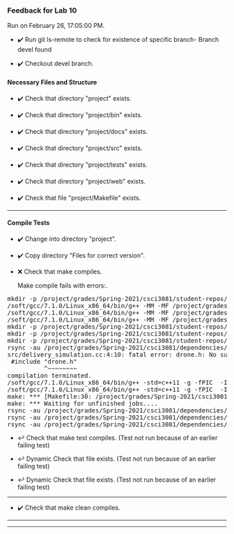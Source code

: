 ### Feedback for Lab 10

Run on February 26, 17:05:00 PM.

+ :heavy_check_mark:  Run git ls-remote to check for existence of specific branch- Branch devel found

+ :heavy_check_mark:  Checkout devel branch.




#### Necessary Files and Structure

+ :heavy_check_mark:  Check that directory "project" exists.

+ :heavy_check_mark:  Check that directory "project/bin" exists.

+ :heavy_check_mark:  Check that directory "project/docs" exists.

+ :heavy_check_mark:  Check that directory "project/src" exists.

+ :heavy_check_mark:  Check that directory "project/tests" exists.

+ :heavy_check_mark:  Check that directory "project/web" exists.

+ :heavy_check_mark:  Check that file "project/Makefile" exists.

---


#### Compile Tests

+ :heavy_check_mark:  Change into directory "project".

+ :heavy_check_mark:  Copy directory "Files for correct version".



+ :x:  Check that make  compiles.

    Make compile fails with errors:.
<pre>mkdir -p /project/grades/Spring-2021/csci3081/student-repos/Lab_10_Feedback/repo-brow4339-build/obj
/soft/gcc/7.1.0/Linux_x86_64/bin/g++ -MM -MF /project/grades/Spring-2021/csci3081/student-repos/Lab_10_Feedback/repo-brow4339-build/obj/delivery_simulation.d -MP -MT /project/grades/Spring-2021/csci3081/student-repos/Lab_10_Feedback/repo-brow4339-build/obj/delivery_simulation.o -std=c++11 -g -fPIC  -I.. -I/project/grades/Spring-2021/csci3081/dependencies/include -Isrc -I. -I/project/grades/Spring-2021/csci3081/dependencies/include -Iinclude -I. src/delivery_simulation.cc
/soft/gcc/7.1.0/Linux_x86_64/bin/g++ -MM -MF /project/grades/Spring-2021/csci3081/student-repos/Lab_10_Feedback/repo-brow4339-build/obj/main.d -MP -MT /project/grades/Spring-2021/csci3081/student-repos/Lab_10_Feedback/repo-brow4339-build/obj/main.o -std=c++11 -g -fPIC  -I.. -I/project/grades/Spring-2021/csci3081/dependencies/include -Isrc -I. -I/project/grades/Spring-2021/csci3081/dependencies/include -Iinclude -I. src/main.cc
/soft/gcc/7.1.0/Linux_x86_64/bin/g++ -MM -MF /project/grades/Spring-2021/csci3081/student-repos/Lab_10_Feedback/repo-brow4339-build/obj/project_settings.d -MP -MT /project/grades/Spring-2021/csci3081/student-repos/Lab_10_Feedback/repo-brow4339-build/obj/project_settings.o -std=c++11 -g -fPIC  -I.. -I/project/grades/Spring-2021/csci3081/dependencies/include -Isrc -I. -I/project/grades/Spring-2021/csci3081/dependencies/include -Iinclude -I. src/config/project_settings.cc
mkdir -p /project/grades/Spring-2021/csci3081/student-repos/Lab_10_Feedback/repo-brow4339-build/lib
mkdir -p /project/grades/Spring-2021/csci3081/student-repos/Lab_10_Feedback/repo-brow4339/.dependencies
mkdir -p /project/grades/Spring-2021/csci3081/student-repos/Lab_10_Feedback/repo-brow4339-build/bin
rsync -au /project/grades/Spring-2021/csci3081/dependencies/include /project/grades/Spring-2021/csci3081/student-repos/Lab_10_Feedback/repo-brow4339/.dependencies/
src/delivery_simulation.cc:4:10: fatal error: drone.h: No such file or directory
 #include "drone.h"
          ^~~~~~~~~
compilation terminated.
/soft/gcc/7.1.0/Linux_x86_64/bin/g++ -std=c++11 -g -fPIC  -I.. -I/project/grades/Spring-2021/csci3081/dependencies/include -Isrc -I. -I/project/grades/Spring-2021/csci3081/dependencies/include -Iinclude -I. -c src/config/project_settings.cc -o /project/grades/Spring-2021/csci3081/student-repos/Lab_10_Feedback/repo-brow4339-build/obj/project_settings.o
/soft/gcc/7.1.0/Linux_x86_64/bin/g++ -std=c++11 -g -fPIC  -I.. -I/project/grades/Spring-2021/csci3081/dependencies/include -Isrc -I. -I/project/grades/Spring-2021/csci3081/dependencies/include -Iinclude -I. -c src/main.cc -o /project/grades/Spring-2021/csci3081/student-repos/Lab_10_Feedback/repo-brow4339-build/obj/main.o
make: *** [Makefile:30: /project/grades/Spring-2021/csci3081/student-repos/Lab_10_Feedback/repo-brow4339-build/obj/delivery_simulation.o] Error 1
make: *** Waiting for unfinished jobs....
rsync -au /project/grades/Spring-2021/csci3081/dependencies/share/EntityProject/models web/
rsync -au /project/grades/Spring-2021/csci3081/dependencies/share/EntityProject/textures web/
rsync -au /project/grades/Spring-2021/csci3081/dependencies/share/EntityProject/data ./
</pre>



+ :leftwards_arrow_with_hook:  Check that make test compiles. (Test not run because of an earlier failing test)

+ :leftwards_arrow_with_hook:  Dynamic Check that file exists. (Test not run because of an earlier failing test)

+ :leftwards_arrow_with_hook:  Dynamic Check that file exists. (Test not run because of an earlier failing test)

---

+ :heavy_check_mark:  Check that make clean compiles.



---

---

